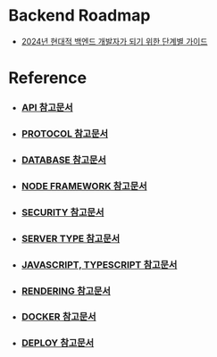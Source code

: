 # Backend Roadmap

- [2024년 현대적 백엔드 개발자가 되기 위한 단계별 가이드](https://roadmap.sh/backend)

# Reference

- ### [API 참고문서](https://github.com/Yoo-SH/web_back/blob/main/docs/api.md)
- ### [PROTOCOL 참고문서](https://github.com/Yoo-SH/web_back/blob/main/docs/protocol.md)
- ### [DATABASE 참고문서](https://github.com/Yoo-SH/web_back/blob/main/docs/database.md)
- ### [NODE FRAMEWORK 참고문서](https://github.com/Yoo-SH/web_back/blob/main/docs/nodejs_framework.md)
- ### [SECURITY 참고문서](https://github.com/Yoo-SH/web_back/blob/main/docs/security.md)
- ### [SERVER TYPE 참고문서](https://github.com/Yoo-SH/web_back/blob/main/docs/server_type.md)
- ### [JAVASCRIPT, TYPESCRIPT 참고문서](https://github.com/Yoo-SH/web_back/blob/main/docs/javascript%26typescript.md)
- ### [RENDERING 참고문서](https://github.com/Yoo-SH/web_back/blob/main/docs/csr%26ssr.md)
- ### [DOCKER 참고문서](https://github.com/Yoo-SH/web_back/blob/main/docs/docker.md)
- ### [DEPLOY 참고문서](https://github.com/Yoo-SH/web_back/blob/main/docs/docker.md)